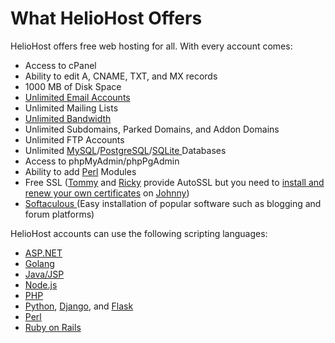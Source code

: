 # What HelioHost Offers

HelioHost offers free web hosting for all. With every account comes:

* Access to cPanel
* Ability to edit A, CNAME, TXT, and MX records
* 1000 MB of Disk Space
* [Unlimited Email Accounts](../features/unlimited-email-accounts.md)
* Unlimited Mailing Lists
* [Unlimited Bandwidth](../features/unlimited-bandwidth.md)
* Unlimited Subdomains, Parked Domains, and Addon Domains
* Unlimited FTP Accounts
* Unlimited [MySQL](../management/mysql.md)/[PostgreSQL](../features/postgresql.md)/[SQLite ](../features/sqlite.md)Databases
* Access to phpMyAdmin/phpPgAdmin
* Ability to add [Perl](../tutorials/perl.md) Modules
* Free SSL \([Tommy](../servers/virtual/tommy.md) and [Ricky](../servers/virtual/ricky.md) provide AutoSSL but you need to [install and renew your own certificates](../management/johnny-ssl.md) on [Johnny](../servers/virtual/johnny.md)\)
* [Softaculous ](../features/softaculous.md)\(Easy installation of popular software such as blogging and forum platforms\)

HelioHost accounts can use the following scripting languages:

* [ASP.NET](../features/asp.net.md)
* [Golang](../tutorials/golang.md)
* [Java/JSP](../features/jsp.md)
* [Node.js](../tutorials/node.js.md)
* [PHP](../features/php.md)
* [Python](../features/python.md), [Django](../tutorials/django.md), and [Flask](../tutorials/flask.md)
* [Perl](../tutorials/perl.md)
* [Ruby on Rails](../tutorials/ror.md)

